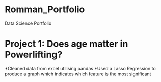 # Romman_Portfolio
Data Science Portfolio

# Project 1: Does age matter in Powerlifting?
*Cleaned data from excel utilising pandas
*Used a Lasso Regression to produce a graph which indicates which feature is the most significant
